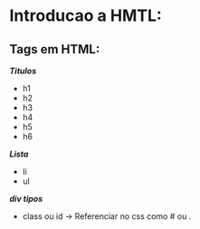 # Introducao a HMTL:

## Tags em HTML:

***Titulos***
- h1
- h2
- h3
- h4
- h5
- h6

***Lista***
- li
- ul

***div tipos***
- class ou id -> Referenciar no css como # ou .


